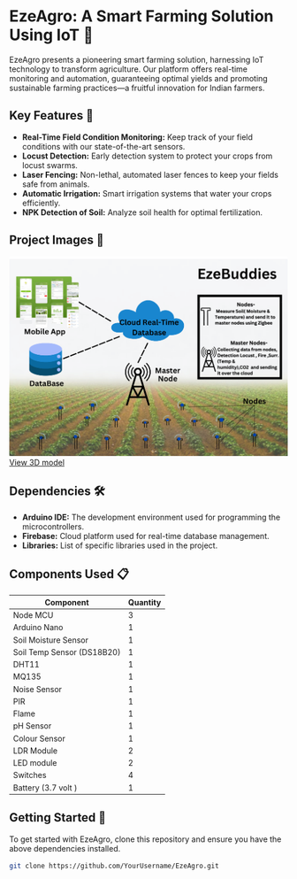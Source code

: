 # EzeAgro: A Smart Farming Solution Using IoT 🌱

EzeAgro presents a pioneering smart farming solution, harnessing IoT technology to transform agriculture. Our platform offers real-time monitoring and automation, guaranteeing optimal yields and promoting sustainable farming practices—a fruitful innovation for Indian farmers.

## Key Features 🚜

- **Real-Time Field Condition Monitoring:** Keep track of your field conditions with our state-of-the-art sensors.
- **Locust Detection:** Early detection system to protect your crops from locust swarms.
- **Laser Fencing:** Non-lethal, automated laser fences to keep your fields safe from animals.
- **Automatic Irrigation:** Smart irrigation systems that water your crops efficiently.
- **NPK Detection of Soil:** Analyze soil health for optimal fertilization.

## Project Images 📸

<img src="Images/Gas Sensor (2).png"></a>
<a href="Images/lazer fencing.stl">View 3D model</a>



## Dependencies 🛠️

- **Arduino IDE:** The development environment used for programming the microcontrollers.
- **Firebase:** Cloud platform used for real-time database management.
- **Libraries:** List of specific libraries used in the project.

## Components Used 📋

| Component          | Quantity |
|--------------------|----------|
| Node MCU           | 3       |
| Arduino Nano | 1        |
| Soil Moisture Sensor     | 1      |
| Soil Temp Sensor (DS18B20)     | 1      |
|  DHT11               |1       |
| MQ135               | 1      |
| Noise Sensor           |1       |
| PIR          | 1      |
| Flame              | 1      |
| pH Sensor          |  1     |
| Colour Sensor        | 1      |
| LDR Module       | 2      |
| LED module       | 2      |
| Switches       | 4      |
| Battery (3.7 volt )       |1       |



## Getting Started 🌟

To get started with EzeAgro, clone this repository and ensure you have the above dependencies installed.

```bash
git clone https://github.com/YourUsername/EzeAgro.git
```

